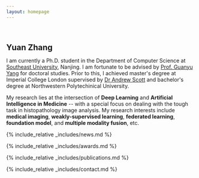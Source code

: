 ```yaml
---
layout: homepage
---
```


<h1 id="about-me"></h1>

<h2 style="margin: 60px 0px 10px;">Yuan Zhang</h2>

I am currently a Ph.D. student in the Department of Computer Science at [Southeast University](https://www.seu.edu.cn), Nanjing. I am fortunate to be advised by [Prof. Guanyu Yang](https://cse.seu.edu.cn/2019/0103/c23024a257233/page.htm) for doctoral studies. Prior to this, I achieved master's degree at Imperial College London supervised by [Dr Andrew Scott](https://www.imperial.ac.uk/people/a.scott07) and bachelor's degree at Northwestern Polytechinical University. 

My research lies at the intersection of **Deep Learning** and **Artificial Intelligence in Medicine** -- with a special focus on dealing with the tough task in histopathology image analysis. My research interests include **medical imaging**, **weakly-supervised learning**, **federated learning**, **foundation model**, and **multiple modality fusion**, etc.

{% include_relative _includes/news.md %}

{% include_relative _includes/awards.md %}

{% include_relative _includes/publications.md %}

{% include_relative _includes/contact.md %}
